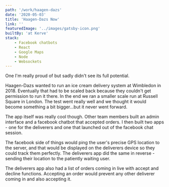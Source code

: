 ```yaml
---
path: '/work/haagen-dazs'
date: '2020-05-03'
title: 'Haagen-Dazs Now'
link: ''
featuredImage: '../images/gatsby-icon.png'
builtBy: 'at Kerve'
stack:
    - Facebook chatbots
    - React
    - Google Maps
    - Node
    - Websockets
---
```


One I'm really proud of but sadly didn't see its full potential.

Haagen-Dazs wanted to run an ice cream delivery system at Wimbledon in 2018. Eventually that had to be scaled back because they couldn't get permission to run it there. In the end we ran a smaller scale run at Russell Square in London. The test went really well and we thought it would become something a bit bigger...but it never went forward.

The app itself was really cool though. Other team members built an admin interface and a facebook chatbot that accepted orders. I then built two apps - one for the deliverers and one that launched out of the facebook chat session.

The facebook side of things would ping the user's precise GPS location to the server, and that would be displayed on the deliverers device so they could track them perfectly. The deliverers app did the same in reverse - sending their location to the patiently waiting user.

The deliverers app also had a list of orders coming in live with accept and decline functions. Accepting an order would prevent any other deliverer coming in and also accepting it.
